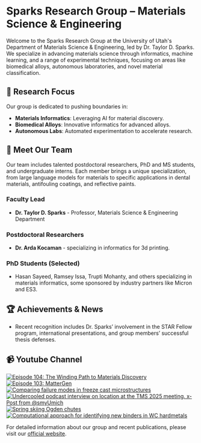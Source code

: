 # Sparks Research Group – Materials Science & Engineering

Welcome to the Sparks Research Group at the University of Utah's Department of Materials Science & Engineering, led by Dr. Taylor D. Sparks. We specialize in advancing materials science through informatics, machine learning, and a range of experimental techniques, focusing on areas like biomedical alloys, autonomous laboratories, and novel material classification.

## 🔬 **Research Focus**
Our group is dedicated to pushing boundaries in:
- **Materials Informatics**: Leveraging AI for material discovery.
- **Biomedical Alloys**: Innovative informatics for advanced alloys.
- **Autonomous Labs**: Automated experimentation to accelerate research.

## 👥 **Meet Our Team**
Our team includes talented postdoctoral researchers, PhD and MS students, and undergraduate interns. Each member brings a unique specialization, from large language models for materials to specific applications in dental materials, antifouling coatings, and reflective paints. 

### Faculty Lead
- **Dr. Taylor D. Sparks** - Professor, Materials Science & Engineering Department

### Postdoctoral Researchers
- **Dr. Arda Kocaman** - specializing in informatics for 3d printing.

### PhD Students (Selected)
- Hasan Sayeed, Ramsey Issa, Trupti Mohanty, and others specializing in materials informatics, some sponsored by industry partners like Micron and ES3.

## 🏆 **Achievements & News**
- Recent recognition includes Dr. Sparks’ involvement in the STAR Fellow program, international presentations, and group members’ successful thesis defenses.

## 📹 **Youtube Channel**
<!-- BEGIN YOUTUBE-CARDS -->
[![Episode 104: The Winding Path to Materials Discovery](https://ytcards.demolab.com/?id=pjzNOJizCiU&title=Episode+104%3A+The+Winding+Path+to+Materials+Discovery&lang=en&timestamp=1746700715&background_color=%230d1117&title_color=%23ffffff&stats_color=%23dedede&max_title_lines=1&width=250&border_radius=5 "Episode 104: The Winding Path to Materials Discovery")](https://www.youtube.com/watch?v=pjzNOJizCiU)
[![Episode 103: MatterGen](https://ytcards.demolab.com/?id=Ts1Lzc3T54I&title=Episode+103%3A+MatterGen&lang=en&timestamp=1745491799&background_color=%230d1117&title_color=%23ffffff&stats_color=%23dedede&max_title_lines=1&width=250&border_radius=5 "Episode 103: MatterGen")](https://www.youtube.com/watch?v=Ts1Lzc3T54I)
[![Comparing failure modes in freeze cast microstructures](https://ytcards.demolab.com/?id=wwHmHfWH0go&title=Comparing+failure+modes+in+freeze+cast+microstructures&lang=en&timestamp=1745474457&background_color=%230d1117&title_color=%23ffffff&stats_color=%23dedede&max_title_lines=1&width=250&border_radius=5 "Comparing failure modes in freeze cast microstructures")](https://www.youtube.com/watch?v=wwHmHfWH0go)
[![Undercooled podcast interview on location at the TMS 2025 meeting. x-Post from @smyUmich](https://ytcards.demolab.com/?id=Vpq6JrSlw0o&title=Undercooled+podcast+interview+on+location+at+the+TMS+2025+meeting.+x-Post+from+%40smyUmich&lang=en&timestamp=1744651321&background_color=%230d1117&title_color=%23ffffff&stats_color=%23dedede&max_title_lines=1&width=250&border_radius=5 "Undercooled podcast interview on location at the TMS 2025 meeting. x-Post from @smyUmich")](https://www.youtube.com/watch?v=Vpq6JrSlw0o)
[![Spring skiing Ogden chutes](https://ytcards.demolab.com/?id=tykqoVIelQE&title=Spring+skiing+Ogden+chutes&lang=en&timestamp=1744487089&background_color=%230d1117&title_color=%23ffffff&stats_color=%23dedede&max_title_lines=1&width=250&border_radius=5 "Spring skiing Ogden chutes")](https://www.youtube.com/watch?v=tykqoVIelQE)
[![Computational approach for identifying new binders in WC hardmetals](https://ytcards.demolab.com/?id=096ald9VvAQ&title=Computational+approach+for+identifying+new+binders+in+WC+hardmetals&lang=en&timestamp=1743746400&background_color=%230d1117&title_color=%23ffffff&stats_color=%23dedede&max_title_lines=1&width=250&border_radius=5 "Computational approach for identifying new binders in WC hardmetals")](https://www.youtube.com/watch?v=096ald9VvAQ)
<!-- END YOUTUBE-CARDS -->

For detailed information about our group and recent publications, please visit our [official website](https://my.eng.utah.edu/~sparks/group.html).
